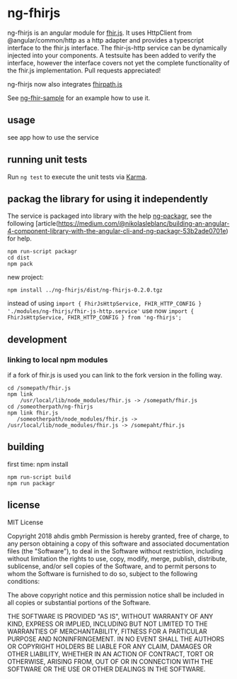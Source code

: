 # ng-fhirjs

ng-fhirjs is an angular module for [fhir.js](https://github.com/FHIR/fhir.js). It uses HttpClient from @angular/common/http as a http adapter and provides a typescript interface to the fhir.js interface. The fhir-js-http service can be dynamically injected into your components. A testsuite has been added to verify the interface, however the interface covers not yet the complete functionality of the fhir.js implementation. Pull requests appreciated!

ng-fhirjs now also integrates [fhirpath.js](https://github.com/lhncbc/fhirpath.js/)

See [ng-fhir-sample](https://github.com/ahdis/ng-fhir-sample) for an example how to use it.

## usage
see app how to use the service

## running unit tests
Run `ng test` to execute the unit tests via [Karma](https://karma-runner.github.io).

## packag the library for using it independently
The service is packaged into library with the help [ng-packagr](https://github.com/dherges/ng-packagr), see the following [article(https://medium.com/@nikolasleblanc/building-an-angular-4-component-library-with-the-angular-cli-and-ng-packagr-53b2ade0701e) for help.

```
npm run-script packagr
cd dist
npm pack
```
new project:
```
npm install ../ng-fhirjs/dist/ng-fhirjs-0.2.0.tgz
```

instead of using `import { FhirJsHttpService, FHIR_HTTP_CONFIG }  './modules/ng-fhirjs/fhir-js-http.service'` 
use now `import { FhirJsHttpService, FHIR_HTTP_CONFIG } from 'ng-fhirjs';`


## development

### linking to local npm modules
if a fork of fhir.js is used you can link to the fork version in the folling way.

```
cd /somepath/fhir.js 
npm link
    /usr/local/lib/node_modules/fhir.js -> /somepath/fhir.js
cd /someotherpath/ng-fhirjs
npm link fhir.js
   /someotherpath/node_modules/fhir.js -> /usr/local/lib/node_modules/fhir.js -> /somepaht/fhir.js
```

## building

first time: 
npm install

```
npm run-script build
npm run packagr
```

## license

MIT License

Copyright 2018 ahdis gmbh
Permission is hereby granted, free of charge, to any person obtaining a copy of this software and associated documentation files (the "Software"), to deal in the Software without restriction, including without limitation the rights to use, copy, modify, merge, publish, distribute, sublicense, and/or sell copies of the Software, and to permit persons to whom the Software is furnished to do so, subject to the following conditions:

The above copyright notice and this permission notice shall be included in all copies or substantial portions of the Software.

THE SOFTWARE IS PROVIDED "AS IS", WITHOUT WARRANTY OF ANY KIND, EXPRESS OR IMPLIED, INCLUDING BUT NOT LIMITED TO THE WARRANTIES OF MERCHANTABILITY, FITNESS FOR A PARTICULAR PURPOSE AND NONINFRINGEMENT. IN NO EVENT SHALL THE AUTHORS OR COPYRIGHT HOLDERS BE LIABLE FOR ANY CLAIM, DAMAGES OR OTHER LIABILITY, WHETHER IN AN ACTION OF CONTRACT, TORT OR OTHERWISE, ARISING FROM, OUT OF OR IN CONNECTION WITH THE SOFTWARE OR THE USE OR OTHER DEALINGS IN THE SOFTWARE.    